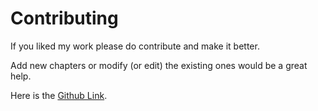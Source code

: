 # Contributing
If you liked my work please do contribute and make it better.

Add new chapters or modify (or edit) the existing ones would be a great help.

Here is the [Github Link](https://github.com/emmanuelantony2000/git).